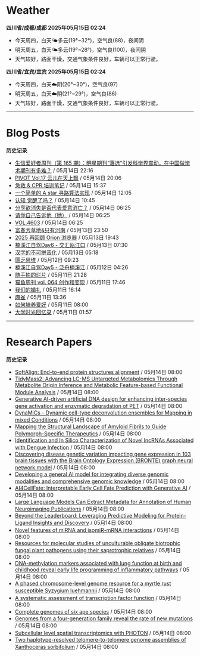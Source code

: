 # Weather
<!--qweather:start-->
**四川省/成都/成都 2025年05月15日 02:24**
- 今天周四，白天🌤️多云(19°~32°)，空气良(88)，夜间阴
- 明天周五，白天🌤️多云(19°~28°)，空气良(100)，夜间阴
- 天气较好，路面干燥，交通气象条件良好，车辆可以正常行驶。

**四川省/宜宾/宜宾 2025年05月15日 02:24**
- 今天周四，白天☁️阴(20°~30°)，空气良(97)
- 明天周五，白天☁️阴(21°~29°)，空气良(86)
- 天气较好，路面干燥，交通气象条件良好，车辆可以正常行驶。
<!--qweather:end-->
---
# Blog Posts
<!--rss-blogs:start-->
**历史记录**
- [生信爱好者周刊（第 165 期）：明星期刊“落选”引发科学界震动，在中国做学术期刊有多难？](https://openbiox.github.io/weekly/issue-165/) / 05月14日 22:16
- [PIVOT Vol.17 云儿在天上飘](https://anotherdayu.com/2025/6966/) / 05月14日 20:06
- [急救 & CPR 培训笔记](https://blog.douchi.space/first-aid-training/) / 05月14日 15:37
- [一个简单的 A star 寻路算法实现](https://blog.codingnow.com/2025/05/a_star_pathfinding.html) / 05月14日 12:05
- [认知 觉醒了吗？](https://imzm.im/cognitive-awakening/) / 05月14日 10:45
- [分享欲消失是否代表爱意消亡？](http://m.wufazhuce.com/question/4364) / 05月14日 06:25
- [请你自己告诉他（她）](http://m.wufazhuce.com/article/6789) / 05月14日 06:25
- [VOL.4603](http://m.wufazhuce.com/one/4754) / 05月14日 06:25
- [富春芳草地&amp;只有河南](https://www.skyue.com/25051323.html) / 05月13日 23:50
- [2025 再回顾 Orion 浏览器](https://anotherdayu.com/2025/6953/) / 05月13日 19:43
- [楠溪江自驾Day6 - 交汇瓯江口](https://blog.ops-coffee.cn/r/city-china-zhejiang-wenzhou-yongjia-nanxijiang-06.html) / 05月13日 07:30
- [汉字的不可拼音化](https://justgoidea.com/the-impossibility-of-pinyin-for-chinese-characters/) / 05月13日 05:18
- [匮乏思维](https://blog.douchi.space/scarcity-mindset/) / 05月12日 09:23
- [楠溪江自驾Day5 - 泛舟楠溪江](https://blog.ops-coffee.cn/r/city-china-zhejiang-wenzhou-yongjia-nanxijiang-05.html) / 05月12日 04:26
- [随手拍的烂片](https://innei.in/notes/191) / 05月11日 21:28
- [猫鱼周刊 vol. 064 创作和变现](https://ameow.xyz/archives/weekly-064) / 05月11日 17:46
- [我们的婚礼](https://www.skyue.com/25051116.html) / 05月11日 16:14
- [麻雀](https://www.xiangshitan.com/post/3401.html) / 05月11日 13:36
- [如何培养爱好](https://yufree.cn/cn/2025/05/11/how-to-enjoy-life/) / 05月11日 08:00
- [大学时光回忆录](https://innei.in/notes/190) / 05月11日 01:57
<!--rss-blogs:end-->
---
# Research Papers
<!--rss-papers:start-->
**历史记录**
- [SoftAlign: End-to-end protein structures alignment](https://www.biorxiv.org/content/10.1101/2025.05.09.653096v1?rss=1) / 05月14日 08:00
- [TidyMass2: Advancing LC-MS Untargeted Metabolomics Through Metabolite Origin Inference and Metabolic Feature-based Functional Module Analysis](https://www.biorxiv.org/content/10.1101/2025.05.09.652992v1?rss=1) / 05月14日 08:00
- [Generative AI-driven artificial DNA design for enhancing inter-species gene activation and enzymatic degradation of PET](https://www.biorxiv.org/content/10.1101/2025.05.08.652991v1?rss=1) / 05月14日 08:00
- [DynaMiCs - Dynamic cell-type deconvolution ensembles for Mapping in mixed Conditions](https://www.biorxiv.org/content/10.1101/2025.05.08.652868v1?rss=1) / 05月14日 08:00
- [Mapping the Structural Landscape of Amyloid Fibrils to Guide Polymorph-Specific Therapeutics](https://www.biorxiv.org/content/10.1101/2025.05.08.652887v1?rss=1) / 05月14日 08:00
- [Identification and In Silico Characterization of Novel lncRNAs Associated with Dengue Infection](https://www.biorxiv.org/content/10.1101/2025.05.08.652916v1?rss=1) / 05月14日 08:00
- [Discovering disease genetic variation impacting gene expression in 103 brain tissues with the Brain Ontology Expression (BRONTE) graph neural network model](https://www.biorxiv.org/content/10.1101/2025.05.08.652857v1?rss=1) / 05月14日 08:00
- [Developing a general AI model for integrating diverse genomic modalities and comprehensive genomic knowledge](https://www.biorxiv.org/content/10.1101/2025.05.08.652986v1?rss=1) / 05月14日 08:00
- [AI4CellFate: Interpretable Early Cell Fate Prediction with Generative AI](https://www.biorxiv.org/content/10.1101/2025.05.12.653464v1?rss=1) / 05月14日 08:00
- [Large Language Models Can Extract Metadata for Annotation of Human Neuroimaging Publications](https://www.biorxiv.org/content/10.1101/2025.05.13.653828v1?rss=1) / 05月14日 08:00
- [Beyond the Leaderboard: Leveraging Predictive Modeling for Protein-Ligand Insights and Discovery](https://www.biorxiv.org/content/10.1101/2025.05.12.653449v1?rss=1) / 05月14日 08:00
- [Novel features of miRNA and isomiR-mRNA interactions](https://www.biorxiv.org/content/10.1101/2025.05.12.653582v1?rss=1) / 05月14日 08:00
- [Resources for molecular studies of unculturable obligate biotrophic fungal plant pathogens using their saprotrophic relatives](https://www.biorxiv.org/content/10.1101/2025.05.08.652889v1?rss=1) / 05月14日 08:00
- [DNA-methylation markers associated with lung function at birth and childhood reveal early life programming of inflammatory pathways](https://www.biorxiv.org/content/10.1101/2025.05.12.653131v1?rss=1) / 05月14日 08:00
- [A phased chromosome-level genome resource for a myrtle rust susceptible Syzygium luehmannii](https://www.biorxiv.org/content/10.1101/2025.05.12.653576v1?rss=1) / 05月14日 08:00
- [A systematic assessment of transcription factor function](https://www.nature.com/articles/s41588-025-02216-z) / 05月14日 08:00
- [Complete genomes of six ape species](https://www.nature.com/articles/s41588-025-02214-1) / 05月14日 08:00
- [Genomes from a four-generation family reveal the rate of new mutations](https://www.nature.com/articles/d41586-025-01474-5) / 05月14日 08:00
- [Subcellular level spatial transcriptomics with PHOTON](https://www.nature.com/articles/s41467-025-59801-3) / 05月14日 08:00
- [Two haplotype-resolved telomere-to-telomere genome assemblies of Xanthoceras sorbifolium](https://www.nature.com/articles/s41597-025-05057-x) / 05月14日 08:00
<!--rss-papers:end-->
